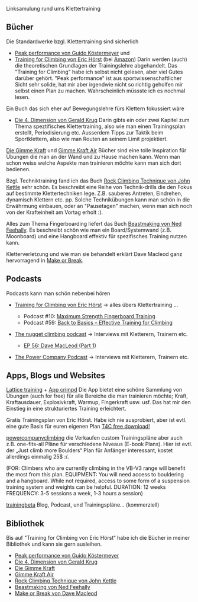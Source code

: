 Linksamulung rund ums Klettertraining

## Bücher
Die Standardwerke bzgl. Klettertraining sind sicherlich
- [Peak performance von Guido Köstermeyer](https://www.amazon.de/Peak-Performance-Klettertechnik-Klettertraining-Z/dp/3945271215) und
- [Training for Climbing von Eric Hörst](https://trainingforclimbing.com/buy-books/training-for-climbing-3rd-edition-2016/)  (bei [Amazon](https://www.amazon.de/Training-Climbing-Definitive-Improving-Performance/dp/1493017616/ref=sr_1_1?crid=27S87BUF52J1D&keywords=training+for+climbing&qid=1640269863&s=books&sprefix=training+for+%2Cstripbooks%2C117&sr=1-1))
Darin werden (auch) die theoretischen Grundlagen der Trainingslehre abgehandelt. Das "Training for Climbing" habe ich selbst nicht gelesen, aber viel Gutes darüber gehört. "Peak performance" ist aus sportwissenschaftlicher Sicht sehr solide, hat mir aber irgendwie nicht so richtig geholfen mir selbst einen Plan zu machen. Wahrscheinlich müssste ich es nochmal lesen.

Ein Buch das sich eher auf Bewegungslehre fürs Klettern fokussiert wäre
 - [Die 4. Dimension von Gerald Krug](https://geoquest-shop.de/Die-4-Dimension)
Darin gibts ein oder zwei Kapitel zum Thema speztifisches Klettertraining, also wie man einen Trainingsplan erstellt, Periodisierung etc. Ausserdem Tipps zur Taktik beim Sportklettern, also wie man Routen an seinem Limit projektiert.  

[Die Gimme Kraft](https://www.baechli-bergsport.ch/Sachbücher-Gimme-Kraft-Gimme-Kraft-Sachbücher-De.htm) und [Gimme Kraft Air](https://pizbube.ch/shop/gimme-kraft-air/) Bücher sind eine tolle Inspiration für Übungen die man an der Wand und zu Hause machen kann. Wenn man schon weiss welche Aspekte man trainieren möchte kann man sich dort bedienen.

Bzgl. Techniktraining fand ich das Buch [Rock Climbing Technique von John Kettle](https://www.johnkettle.com/product-page/rock-climbing-technique-paperback) sehr schön. Es beschreibt eine Reihe von Technik-drills die den Fokus auf bestimmte Klettertechniken lege. Z.B. sauberes Antreten, Eindrehen, dynamisch Klettern etc. pp. Solche Technikübungen kann man schön in die Erwährmung einbauen, oder an "Pausetagen" machen, wenn man sich noch von der Krafteinheit am Vortag erholt :).

Alles zum Thema Fingerboarding liefert das Buch [Beastmaking von Ned Feehally](https://www.orellfuessli.ch/shop/home/artikeldetails/A1061949090). Es beschreibt schön wie man ein Board/Systemwand (z.B. Moonboard) und eine Hangboard effektiv für spezifisches Training nutzen kann.

Kletterverletzung und wie man sie behandelt erklärt Dave Macleod ganz hervorragend in [Make or Break](https://www.davemacleod.com/shop/makeorbreak).

## Podcasts
Podcasts kann man schön nebenbei hören
- [Training for Climbing von Eric Hörst](https://trainingforclimbing.com/category/podcasts/page/1/) -> alles übers Klettertraining ...
  - Podcast #10: [Maximum Strength Fingerboard Training](https://trainingforclimbing.com/podcast-10-maximum-strength-fingerboard-training/)
  - Podcast #59: [Back to Basics – Effective Training for Climbing](https://trainingforclimbing.com/podcast-59-effective-training-for-climbing/)

- [The nugget climbing podcast](https://thenuggetclimbing.com) -> Interviews mit Kletterern, Trainern etc.
  - [EP 56: Dave MacLeod (Part 1)](https://thenuggetclimbing.com/episodes/dave-macleod-part-1)

- [The Power Company Podcast](https://www.powercompanyclimbing.com/podcast/) -> Interviews mit Kletterern, Trainern etc.

## Apps, Blogs und Websites
[Lattice training](https://latticetraining.com) + [App crimpd](https://play.google.com/store/apps/details?id=com.crimpd.ui&hl=en_US&gl=US)
Die App bietet eine schöne Sammlung von Übungen (auch for free) für alle Bereiche die man trainieren möchte; Kraft, Kraftausdauer, Explosivkraft, Warmup, Fingerkraft usw. usf. Das hat mir den Einstieg in eine strukturiertes Training erleichtert.

Gratis Trainingsplan von Eric Hörst. Habe ich nie ausprobiert, aber ist evtl. eine gute Basis für euren eigenen Plan [T4C free download!](https://trainingforclimbing.com/training-programs/)

[powercompanyclimbing](https://www.powercompanyclimbing.com) die Verkaufen custom Trainingspläne aber auch z.B. one-fits-all Pläne für verschiedene Niveaus (E-book Plans). Hier ist evtl. der „Just climb more Boulders“ Plan für Anfänger interessant, kostet allerdings einmalig 25$ :/. 

(FOR: Climbers who are currently climbing in the VB-V3 range will benefit the most from this plan. 
EQUIPMENT: You will need access to bouldering and a hangboard. While not required, access to some form of a suspension training system and weights can be helpful. 
DURATION: 12 weeks
FREQUENCY: 3-5 sessions a week, 1-3 hours a session)

[trainingbeta](https://www.trainingbeta.com) Blog, Podcast, und Trainingspläne… (kommerziell)

## Bibliothek
Bis auf "Training for Climbing von Eric Hörst“ habe ich die Bücher in meiner Bibliothek und kann sie gern ausleihen.

- [Peak performance von Guido Köstermeyer](https://www.amazon.de/Peak-Performance-Klettertechnik-Klettertraining-Z/dp/3945271215)
- [Die 4. Dimension von Gerald Krug](https://geoquest-shop.de/Die-4-Dimension)
- [Die Gimme Kraft](https://www.baechli-bergsport.ch/Sachbücher-Gimme-Kraft-Gimme-Kraft-Sachbücher-De.htm)
- [Gimme Kraft Air](https://pizbube.ch/shop/gimme-kraft-air/)
- [Rock Climbing Technique von John Kettle](https://www.johnkettle.com/product-page/rock-climbing-technique-paperback)
- [Beastmaking von Ned Feehally](https://www.orellfuessli.ch/shop/home/artikeldetails/A1061949090)
- [Make or Break von Dave Macleod](https://www.davemacleod.com/shop/makeorbreak)

